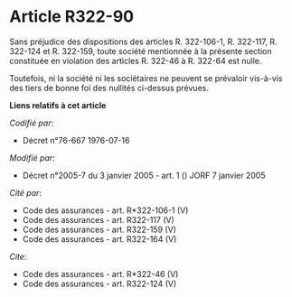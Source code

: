 # Article R322-90

Sans préjudice des dispositions des articles R. 322-106-1, R. 322-117, R. 322-124 et R. 322-159, toute société mentionnée à
la présente section constituée en violation des articles R. 322-46 à R. 322-64 est nulle. 

Toutefois, ni la société ni les sociétaires ne peuvent se prévaloir vis-à-vis des tiers de bonne foi des nullités ci-dessus
prévues.

**Liens relatifs à cet article**

_Codifié par_:

  - Décret n°76-667 1976-07-16

_Modifié par_:

  - Décret n°2005-7 du 3 janvier 2005 - art. 1 () JORF 7 janvier 2005

_Cité par_:

  - Code des assurances - art. R*322-106-1 (V)
  - Code des assurances - art. R322-117 (V)
  - Code des assurances - art. R322-159 (V)
  - Code des assurances - art. R322-164 (V)

_Cite_:

  - Code des assurances - art. R*322-46 (V)
  - Code des assurances - art. R322-124 (V)
